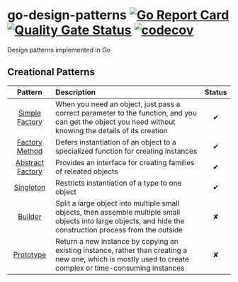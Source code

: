 # go-design-patterns [![Go Report Card](https://goreportcard.com/badge/github.com/windvalley/go-design-patterns)](https://goreportcard.com/report/github.com/windvalley/go-design-patterns) [![Quality Gate Status](https://sonarcloud.io/api/project_badges/measure?project=windvalley_go-design-patterns&metric=alert_status)](https://sonarcloud.io/dashboard?id=windvalley_go-design-patterns) [![codecov](https://codecov.io/gh/windvalley/go-design-patterns/branch/main/graph/badge.svg?token=UV7V4WC03R)](https://codecov.io/gh/windvalley/go-design-patterns)

Design patterns implemented in Go

## Creational Patterns

| Pattern | Description | Status |
|:-------:|:----------- |:------:|
| [Simple Factory](/simple_factory/) | When you need an object, just pass a correct parameter to the function, and you can get the object you need without knowing the details of its creation | ✔ |
| [Factory Method](/fatory_method/) | Defers instantiation of an object to a specialized function for creating instances | ✔ |
| [Abstract Factory](/abstract_factory/) | Provides an interface for creating families of releated objects | ✔ |
| [Singleton](/singleton/) | Restricts instantiation of a type to one object | ✔ |
| [Builder](/builder/) | Split a large object into multiple small objects, then assemble multiple small objects into large objects, and hide the construction process from the outside | ✘ |
| [Prototype](/prototype/) | Return a new instance by copying an existing instance, rather than creating a new one, which is mostly used to create complex or time-consuming instances | ✘ |
